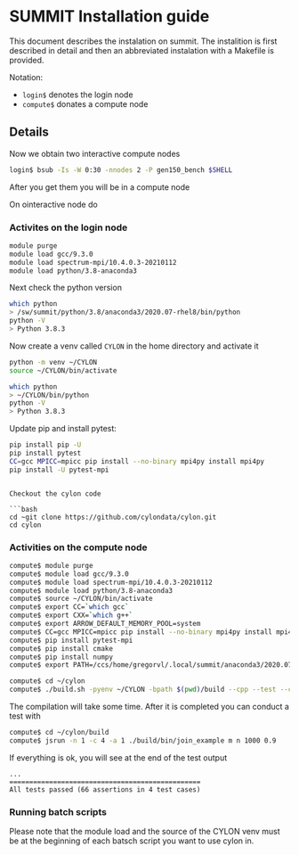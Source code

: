 # SUMMIT Installation guide

This document describes the instalation on summit. 
The instalition is first described in detail and then an abbreviated 
instalation with a Makefile is provided.

Notation:

* `login$` denotes the login node
* `compute$` donates a compute node

## Details

Now we obtain two interactive compute nodes

```bash
login$ bsub -Is -W 0:30 -nnodes 2 -P gen150_bench $SHELL
```

After you get them you will be in a compute node


On ointeractive node do

### Activites on the login node

```bash
module purge
module load gcc/9.3.0
module load spectrum-mpi/10.4.0.3-20210112
module load python/3.8-anaconda3
```

Next check the python version 

```bash
which python
> /sw/summit/python/3.8/anaconda3/2020.07-rhel8/bin/python
python -V
> Python 3.8.3
```

Now create a venv called `CYLON` in the home directory and activate it

```bash
python -m venv ~/CYLON
source ~/CYLON/bin/activate
```

```bash
which python
> ~/CYLON/bin/python
python -V
> Python 3.8.3
```

Update pip and install pytest:

```bash
pip install pip -U
pip install pytest
CC=gcc MPICC=mpicc pip install --no-binary mpi4py install mpi4py
pip install -U pytest-mpi
```
```

Checkout the cylon code

```bash
cd ~git clone https://github.com/cylondata/cylon.git
cd cylon
```


### Activities on the compute node

```bash
compute$ module purge
compute$ module load gcc/9.3.0
compute$ module load spectrum-mpi/10.4.0.3-20210112
compute$ module load python/3.8-anaconda3
compute$ source ~/CYLON/bin/activate
compute$ export CC=`which gcc`
compute$ export CXX=`which g++`
compute$ export ARROW_DEFAULT_MEMORY_POOL=system
compute$ CC=gcc MPICC=mpicc pip install --no-binary mpi4py install mpi4py
compute$ pip install pytest-mpi
compute$ pip install cmake
compute$ pip install numpy
compute$ export PATH=/ccs/home/gregorvl/.local/summit/anaconda3/2020.07/3.8/bin:$PATH

compute$ cd ~/cylon
compute$ ./build.sh -pyenv ~/CYLON -bpath $(pwd)/build --cpp --test --cmake-flags "-DMPI_C_COMPILER=$(which mpicc) -DMPI_CXX_COMPILER=$(which mpicxx)  -DCYLON_CUSTOM_MPIRUN=jsrun -DCYLON_MPIRUN_PARALLELISM_FLAG=\"-n\" -DCYLON_CUSTOM_MPIRUN_PARAMS=\"-a 1\" " -j 8
```

The compilation will take some time. After it is completed you can conduct a test with

```bash
compute$ cd ~/cylon/build
compute$ jsrun -n 1 -c 4 -a 1 ./build/bin/join_example m n 1000 0.9
```

If everything is ok, you will see at the end of the test output

```
...
================================================
All tests passed (66 assertions in 4 test cases)
```


### Running batch scripts

Please note that the module load and the source of the CYLON venv must be at the beginning of each batsch script you want to use cylon in.

